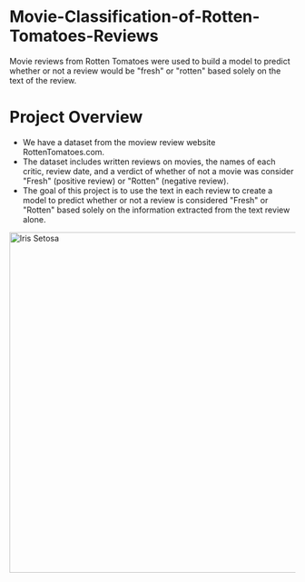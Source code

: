 # Movie-Classification-of-Rotten-Tomatoes-Reviews
Movie reviews from Rotten Tomatoes were used to build a model to predict whether or not a review would be "fresh" or "rotten" based solely on the text of the review.

# Project Overview
- We have a dataset from the moview review website RottenTomatoes.com.
- The dataset includes written reviews on movies, the names of each critic, review date, and a verdict of whether of not a movie was consider "Fresh" (positive review) or "Rotten" (negative review).
- The goal of this project is to use the text in each review to create a model to predict whether or not a review is considered "Fresh" or "Rotten" based solely on the information extracted from the text review alone.

<img width="600" alt="Iris Setosa" src="https://www.underconsideration.com/brandnew/archives/rotten_tomatoes_icon_set_OLD.jpg">
